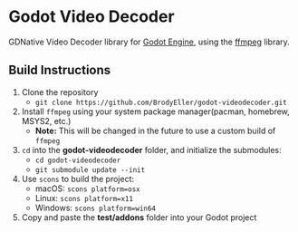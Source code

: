 # Godot Video Decoder

GDNative Video Decoder library for [Godot Engine](https://godotengine.org),
using the [ffmpeg](https://ffmpeg.org) library.

## Build Instructions

1. Clone the repository
	- `git clone https://github.com/BrodyEller/godot-videodecoder.git`
2. Install `ffmpeg` using your system package manager(pacman, homebrew, MSYS2, etc.)
	- **Note:** This will be changed in the future to use a custom build of `ffmpeg`
3. `cd` into the **godot-videodecoder** folder, and initialize the submodules:
	- `cd godot-videodecoder`
   - `git submodule update --init`
4. Use `scons` to build the project:
   - macOS: `scons platform=osx`
   - Linux: `scons platform=x11`
   - Windows: `scons platform=win64`
5. Copy and paste the **test/addons** folder into your Godot project
